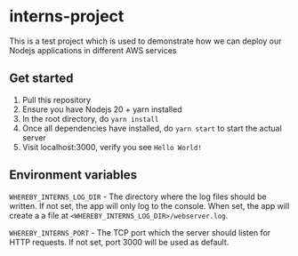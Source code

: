 # interns-project

This is a test project which is used to demonstrate how we can deploy our
Nodejs applications in different AWS services

## Get started

1. Pull this repository
2. Ensure you have Nodejs 20 + yarn installed
3. In the root directory, do `yarn install`
4. Once all dependencies have installed, do `yarn start` to start the actual
   server
5. Visit localhost:3000, verify you see `Hello World!`

## Environment variables

`WHEREBY_INTERNS_LOG_DIR` - The directory where the log files should be written.
If not set, the app will only log to the console. When set, the app will create
a a file at `<WHEREBY_INTERNS_LOG_DIR>/webserver.log`.

`WHEREBY_INTERNS_PORT` - The TCP port which the server should listen for HTTP
requests. If not set, port 3000 will be used as default.

